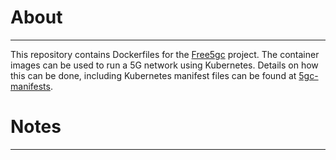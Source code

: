 # About
---
This repository contains Dockerfiles for the [Free5gc](https://github.com/free5gc/free5gc) project.
The container images can be used to run a 5G network using Kubernetes. Details on how this can be done, including Kubernetes manifest files can be found at [5gc-manifests](https://github.com/niloysh/5gc-manifests).

# Notes
---